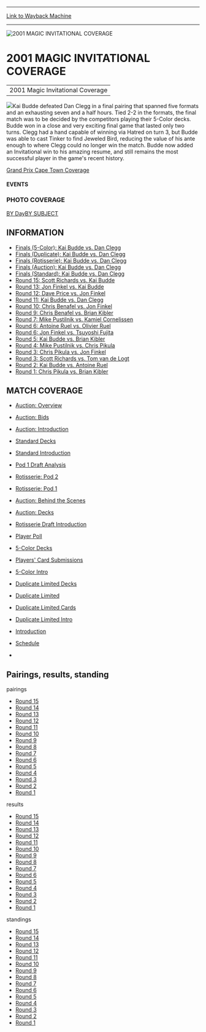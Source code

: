 
---
[Link to Wayback Machine](https://web.archive.org/web/20151205235813/http://magic.wizards.com/en/events/coverage/invitational01)

[_metadata_:description]:- "2001 Magic Invitational Coverage"
[_metadata_:generator]:- "Drupal 7 (http://drupal.org)"
[_metadata_:node]:- "591021"
[_metadata_:source]:- "div-block-system-main"
[_metadata_:title]:- "2001 MAGIC INVITATIONAL COVERAGE"
[_metadata_:wayback_capture_timestamp]:- "2015-12-05 23:58:13"
[_metadata_:wayback_raw_url]:- "https://web.archive.org/web/20151205235813id_/http://magic.wizards.com/en/events/coverage/invitational01"
[_metadata_:wayback_url]:- "http://magic.wizards.com/en/events/coverage/invitational01"
---







![2001 MAGIC INVITATIONAL COVERAGE](https://media.magic.wizards.com/images/banner/large_1.jpg)





2001 MAGIC INVITATIONAL COVERAGE
================================














|  |
| --- |
| 2001 Magic Invitational Coverage |

![](https://media.magic.wizards.com/image_legacy_migration/sideboard/images/MI01/787.jpg)Kai Budde defeated Dan Clegg in a final pairing that spanned five formats and an exhausting seven and a half hours. Tied 2-2 in the formats, the final match was to be decided by the competitors playing their 5-Color decks. Budde won in a close and very exciting final game that lasted only two turns. Clegg had a hand capable of winning via Hatred on turn 3, but Budde was able to cast Tinker to find Jeweled Bird, reducing the value of his ante enough to where Clegg could no longer win the match. Budde now added an Invitational win to his amazing resume, and still remains the most successful player in the game's recent history.


[Grand Prix Cape Town Coverage](http://archive.wizards.com/event.asp?event=GPCT01)  









#### EVENTS


### PHOTO COVERAGE


[BY Day](/en/articles/archive/event-coverage/2001-magic-invitational-2015-09-02)[BY SUBJECT](/en/articles/archive/event-coverage/2001-magic-invitational-2015-09-02)









INFORMATION
-----------


* [Finals (5-Color): Kai Budde vs. Dan Clegg](/en/articles/archive/event-coverage/finals-5-color-kai-budde-vs-dan-clegg-2015-09-02)
* [Finals (Duplicate): Kai Budde vs. Dan Clegg](/en/articles/archive/event-coverage/finals-duplicate-kai-budde-vs-dan-clegg-2015-09-02)
* [Finals (Rotisserie): Kai Budde vs. Dan Clegg](/en/articles/archive/event-coverage/finals-rotisserie-kai-budde-vs-dan-clegg-2015-09-02)
* [Finals (Auction): Kai Budde vs. Dan Clegg](/en/articles/archive/event-coverage/finals-auction-kai-budde-vs-dan-clegg-2015-09-02)
* [Finals (Standard): Kai Budde vs. Dan Clegg](/en/articles/archive/event-coverage/finals-standard-kai-budde-vs-dan-clegg-2015-09-02)
* [Round 15: Scott Richards vs. Kai Budde](/en/articles/archive/event-coverage/round-15-scott-richards-vs-kai-budde-2015-09-02)
* [Round 13: Jon Finkel vs. Kai Budde](/en/articles/archive/event-coverage/round-13-jon-finkel-vs-kai-budde-2015-09-02)
* [Round 12: Dave Price vs. Jon Finkel](/en/articles/archive/event-coverage/round-12-dave-price-vs-jon-finkel-2015-09-02)
* [Round 11: Kai Budde vs. Dan Clegg](/en/articles/archive/event-coverage/round-11-kai-budde-vs-dan-clegg-2015-09-02)
* [Round 10: Chris Benafel vs. Jon Finkel](/en/articles/archive/event-coverage/round-10-chris-benafel-vs-jon-finkel-2015-09-02)
* [Round 9: Chris Benafel vs. Brian Kibler](/en/articles/archive/event-coverage/round-9-chris-benafel-vs-brian-kibler-2015-09-02)
* [Round 7: Mike Pustilnik vs. Kamiel Cornelissen](/en/articles/archive/event-coverage/round-7-mike-pustilnik-vs-kamiel-cornelissen-2015-09-02)
* [Round 6: Antoine Ruel vs. Olivier Ruel](/en/articles/archive/event-coverage/round-6-antoine-ruel-vs-olivier-ruel-2015-09-02)
* [Round 6: Jon Finkel vs. Tsuyoshi Fujita](/en/articles/archive/event-coverage/round-6-jon-finkel-vs-tsuyoshi-fujita-2015-09-02)
* [Round 5: Kai Budde vs. Brian Kibler](/en/articles/archive/event-coverage/round-5-kai-budde-vs-brian-kibler-2015-09-02)
* [Round 4: Mike Pustilnik vs. Chris Pikula](/en/articles/archive/event-coverage/round-4-mike-pustilnik-vs-chris-pikula-2015-09-02)
* [Round 3: Chris Pikula vs. Jon Finkel](/en/articles/archive/event-coverage/round-3-chris-pikula-vs-jon-finkel-2015-09-02)
* [Round 3: Scott Richards vs. Tom van de Logt](/en/articles/archive/event-coverage/round-3-scott-richards-vs-tom-van-de-logt-2015-09-02)
* [Round 2: Kai Budde vs. Antoine Ruel](/en/articles/archive/event-coverage/round-2-kai-budde-vs-antoine-ruel-2015-09-02)
* [Round 1: Chris Pikula vs. Brian Kibler](/en/articles/archive/event-coverage/round-1-chris-pikula-vs-brian-kibler-2015-09-02)


MATCH COVERAGE
--------------


* [Auction: Overview](/en/articles/archive/event-coverage/auction-people-overview-2015-09-02)
* [Auction: Bids](/en/articles/archive/event-coverage/auction-people-bidding-2015-09-02)
* [Auction: Introduction](/en/articles/archive/event-coverage/auction-people-introduction-2015-09-02)
* [Standard Decks](/en/articles/archive/event-coverage/standard-decks-2015-09-02)
* [Standard Introduction](/en/articles/archive/event-coverage/standard-odyssey-introduction-2015-09-02)
* [Pod 1 Draft Analysis](/en/articles/archive/event-coverage/pod-1-draft-analysis-2015-09-02)
* [Rotisserie: Pod 2](/en/articles/archive/event-coverage/odyssey-rotisserie-draft-pod-2-2015-09-02)
* [Rotisserie: Pod 1](/en/articles/archive/event-coverage/odyssey-rotisserie-draft-pod-1-2015-09-02)
* [Auction: Behind the Scenes](/en/articles/archive/event-coverage/auction-people-behind-scenes-2015-09-02)
* [Auction: Decks](/en/articles/archive/event-coverage/2015-09-02)
* [Rotisserie Draft Introduction](/en/articles/archive/event-coverage/rotisserie-draft-introduction-2015-09-02)
* [Player Poll](/en/articles/archive/event-coverage/player-poll-2015-09-02)
* [5-Color Decks](/en/articles/archive/event-coverage/5-color-decks-2015-09-02)
* [Players' Card Submissions](/en/articles/archive/event-coverage/players-card-submissions-2015-09-02)
* [5-Color Intro](/en/articles/archive/event-coverage/5-color-intro-2015-09-02)
* [Duplicate Limited Decks](/en/articles/archive/event-coverage/duplicate-limited-decks-2015-09-02)
* [Duplicate Limited](/en/articles/archive/event-coverage/duplicate-limited-2015-09-02)
* [Duplicate Limited Cards](/en/articles/archive/event-coverage/duplicate-limited-cards-2015-09-02)
* [Duplicate Limited Intro](/en/articles/archive/event-coverage/duplicate-limited-intro-2015-09-02)
* [Introduction](/en/articles/archive/event-coverage/introduction-2015-09-02)
* [Schedule](/en/articles/archive/event-coverage/schedule-events-2015-09-02)



* 


Pairings, results, standing
---------------------------



pairings


* [Round 15](/en/articles/archive/event-coverage/round-15-pairings-2015-09-02)
* [Round 14](/en/articles/archive/event-coverage/round-14-pairings-2015-09-02)
* [Round 13](/en/articles/archive/event-coverage/round-13-pairings-2015-09-02)
* [Round 12](/en/articles/archive/event-coverage/round-12-pairings-2015-09-02)
* [Round 11](/en/articles/archive/event-coverage/round-11-pairings-2015-09-02)
* [Round 10](/en/articles/archive/event-coverage/round-10-pairings-2015-09-02)
* [Round 9](/en/articles/archive/event-coverage/round-9-pairings-2015-09-02)
* [Round 8](/en/articles/archive/event-coverage/round-8-pairings-2015-09-02)
* [Round 7](/en/articles/archive/event-coverage/round-7-pairings-2015-09-02)
* [Round 6](/en/articles/archive/event-coverage/round-6-pairings-2015-09-02)
* [Round 5](/en/articles/archive/event-coverage/round-5-pairings-2015-09-02)
* [Round 4](/en/articles/archive/event-coverage/round-4-pairings-2015-09-02)
* [Round 3](/en/articles/archive/event-coverage/round-3-pairings-2015-09-02)
* [Round 2](/en/articles/archive/event-coverage/round-2-pairings-2015-09-02)
* [Round 1](/en/articles/archive/event-coverage/round-1-pairings-2015-09-02)


results


* [Round 15](/en/articles/archive/event-coverage/round-15-results-2015-09-02)
* [Round 14](/en/articles/archive/event-coverage/round-14-results-2015-09-02)
* [Round 13](/en/articles/archive/event-coverage/round-13-results-2015-09-02)
* [Round 12](/en/articles/archive/event-coverage/round-12-results-2015-09-02)
* [Round 11](/en/articles/archive/event-coverage/round-11-results-2015-09-02)
* [Round 10](/en/articles/archive/event-coverage/round-10-results-2015-09-02)
* [Round 9](/en/articles/archive/event-coverage/round-9-results-2015-09-02)
* [Round 8](/en/articles/archive/event-coverage/round-8-results-2015-09-02)
* [Round 7](/en/articles/archive/event-coverage/round-7-results-2015-09-02)
* [Round 6](/en/articles/archive/event-coverage/round-6-results-2015-09-02)
* [Round 5](/en/articles/archive/event-coverage/round-5-results-2015-09-02)
* [Round 4](/en/articles/archive/event-coverage/round-4-results-2015-09-02)
* [Round 3](/en/articles/archive/event-coverage/round-3-results-2015-09-02)
* [Round 2](/en/articles/archive/event-coverage/round-2-results-2015-09-02)
* [Round 1](/en/articles/archive/event-coverage/round-1-results-2015-09-02)


standings


* [Round 15](/en/articles/archive/event-coverage/round-15-standings-2015-09-02)
* [Round 14](/en/articles/archive/event-coverage/round-14-standings-2015-09-02)
* [Round 13](/en/articles/archive/event-coverage/round-13-standings-2015-09-02)
* [Round 12](/en/articles/archive/event-coverage/round-12-standings-2015-09-02)
* [Round 11](/en/articles/archive/event-coverage/round-11-standings-2015-09-02)
* [Round 10](/en/articles/archive/event-coverage/round-10-standings-2015-09-02)
* [Round 9](/en/articles/archive/event-coverage/round-9-standings-2015-09-02)
* [Round 8](/en/articles/archive/event-coverage/round-8-standings-2015-09-02)
* [Round 7](/en/articles/archive/event-coverage/round-7-standings-2015-09-02)
* [Round 6](/en/articles/archive/event-coverage/round-6-standings-2015-09-02)
* [Round 5](/en/articles/archive/event-coverage/round-5-standings-2015-09-02)
* [Round 4](/en/articles/archive/event-coverage/round-4-standings-2015-09-02)
* [Round 3](/en/articles/archive/event-coverage/round-3-standings-2015-09-02)
* [Round 2](/en/articles/archive/event-coverage/round-2-standings-2015-09-02)
* [Round 1](/en/articles/archive/event-coverage/round-1-standings-2015-09-02)



 

